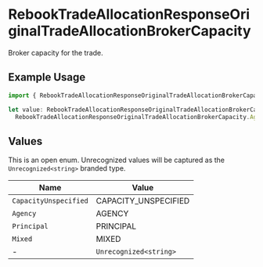# RebookTradeAllocationResponseOriginalTradeAllocationBrokerCapacity

Broker capacity for the trade.

## Example Usage

```typescript
import { RebookTradeAllocationResponseOriginalTradeAllocationBrokerCapacity } from "@apexfintechsolutions/ascend-sdk/models/components";

let value: RebookTradeAllocationResponseOriginalTradeAllocationBrokerCapacity =
  RebookTradeAllocationResponseOriginalTradeAllocationBrokerCapacity.Agency;
```

## Values

This is an open enum. Unrecognized values will be captured as the `Unrecognized<string>` branded type.

| Name                   | Value                  |
| ---------------------- | ---------------------- |
| `CapacityUnspecified`  | CAPACITY_UNSPECIFIED   |
| `Agency`               | AGENCY                 |
| `Principal`            | PRINCIPAL              |
| `Mixed`                | MIXED                  |
| -                      | `Unrecognized<string>` |